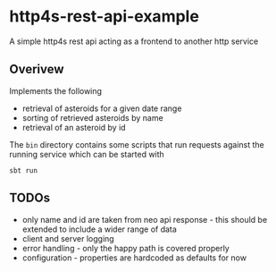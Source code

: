 # http4s-rest-api-example
A simple http4s rest api acting as a frontend to another http service

## Overivew

Implements the following
* retrieval of asteroids for a given date range
* sorting of retrieved asteroids by name
* retrieval of an asteroid by id

The `bin` directory contains some scripts that run requests against
the running service which can be started with 
```
sbt run
```

## TODOs
* only name and id are taken from neo api response - this should be
extended to include a wider range of data
* client and server logging
* error handling - only the happy path is covered properly
* configuration - properties are hardcoded as defaults for now
